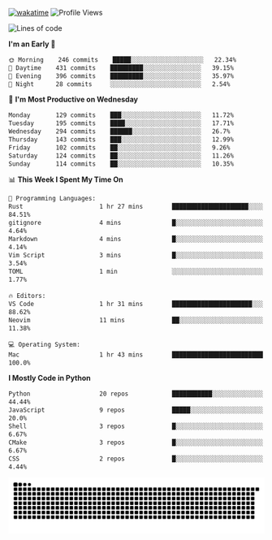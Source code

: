 [![wakatime](https://wakatime.com/badge/user/b920b284-3cde-4cd4-b72e-f7f22d050b16.svg)](https://wakatime.com/@b920b284-3cde-4cd4-b72e-f7f22d050b16)
![Profile Views](http://img.shields.io/badge/Profile%20Views-4586-blue)
<!--START_SECTION:waka-->
![Lines of code](https://img.shields.io/badge/From%20Hello%20World%20I%27ve%20Written--774%20Thousand%20lines%20of%20code-blue)

**I'm an Early 🐤** 

```text
🌞 Morning    246 commits    █████░░░░░░░░░░░░░░░░░░░░   22.34% 
🌆 Daytime    431 commits    █████████░░░░░░░░░░░░░░░░   39.15% 
🌃 Evening    396 commits    █████████░░░░░░░░░░░░░░░░   35.97% 
🌙 Night      28 commits     ░░░░░░░░░░░░░░░░░░░░░░░░░   2.54%

```
📅 **I'm Most Productive on Wednesday** 

```text
Monday       129 commits    ███░░░░░░░░░░░░░░░░░░░░░░   11.72% 
Tuesday      195 commits    ████░░░░░░░░░░░░░░░░░░░░░   17.71% 
Wednesday    294 commits    ██████░░░░░░░░░░░░░░░░░░░   26.7% 
Thursday     143 commits    ███░░░░░░░░░░░░░░░░░░░░░░   12.99% 
Friday       102 commits    ██░░░░░░░░░░░░░░░░░░░░░░░   9.26% 
Saturday     124 commits    ██░░░░░░░░░░░░░░░░░░░░░░░   11.26% 
Sunday       114 commits    ██░░░░░░░░░░░░░░░░░░░░░░░   10.35%

```


📊 **This Week I Spent My Time On** 

```text
💬 Programming Languages: 
Rust                     1 hr 27 mins        █████████████████████░░░░   84.51% 
gitignore                4 mins              █░░░░░░░░░░░░░░░░░░░░░░░░   4.64% 
Markdown                 4 mins              █░░░░░░░░░░░░░░░░░░░░░░░░   4.14% 
Vim Script               3 mins              █░░░░░░░░░░░░░░░░░░░░░░░░   3.54% 
TOML                     1 min               ░░░░░░░░░░░░░░░░░░░░░░░░░   1.77%

🔥 Editors: 
VS Code                  1 hr 31 mins        ██████████████████████░░░   88.62% 
Neovim                   11 mins             ██░░░░░░░░░░░░░░░░░░░░░░░   11.38%

💻 Operating System: 
Mac                      1 hr 43 mins        █████████████████████████   100.0%

```

**I Mostly Code in Python** 

```text
Python                   20 repos            ███████████░░░░░░░░░░░░░░   44.44% 
JavaScript               9 repos             █████░░░░░░░░░░░░░░░░░░░░   20.0% 
Shell                    3 repos             █░░░░░░░░░░░░░░░░░░░░░░░░   6.67% 
CMake                    3 repos             █░░░░░░░░░░░░░░░░░░░░░░░░   6.67% 
CSS                      2 repos             █░░░░░░░░░░░░░░░░░░░░░░░░   4.44%

```



<!--END_SECTION:waka-->
![Snake animation](https://raw.githubusercontent.com/timmypidashev/timmypidashev/main/commits.svg)

